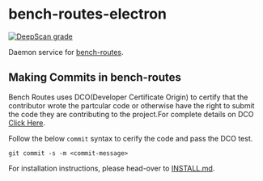 # bench-routes-electron
[![DeepScan grade](https://deepscan.io/api/teams/5815/projects/7644/branches/80653/badge/grade.svg)](https://deepscan.io/dashboard#view=project&tid=5815&pid=7644&bid=80653)

Daemon service for [bench-routes](https://github.com/zairza-cetb/bench-routes).

## Making Commits in bench-routes
Bench Routes uses DCO(Developer Certificate Origin) to certify that the contributor wrote the partcular code or otherwise have the right to submit the code they are contributing to the project.For complete details on DCO  <a href="https://probot.github.io/apps/dco/" target="_blank">Click Here</a>.

Follow the below `commit` syntax to cerify the code and pass the DCO test.
```
git commit -s -m <commit-message>
```

For installation instructions, please head-over to [INSTALL.md](INSTALL.md).


